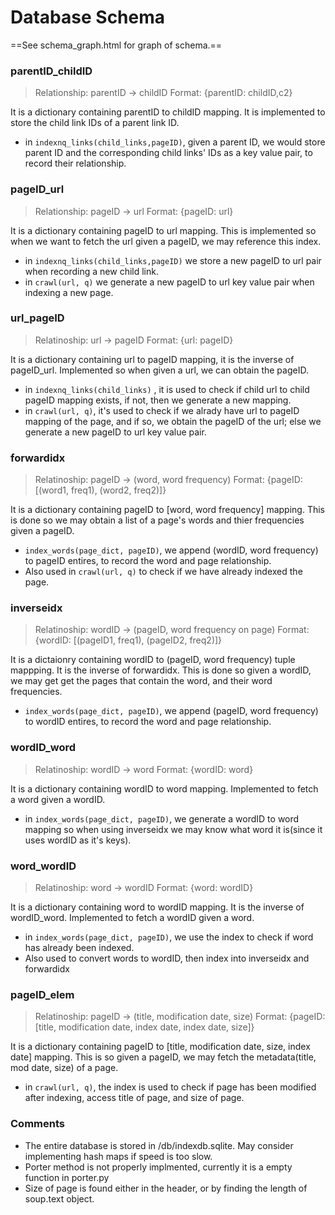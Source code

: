 # Database Schema

==See schema_graph.html for graph of schema.==

### parentID_childID
> Relationship: parentID -> childID 
> Format: {parentID: childID,c2}

It is a dictionary containing parentID to childID mapping. It is implemented to store the child link IDs of a parent link ID. 
- in `indexnq_links(child_links,pageID)`, given a parent ID, we would store parent ID and the corresponding child links' IDs as a key value pair, to record their relationship. 


### pageID_url 
> Relationship: pageID -> url
> Format: {pageID: url}

It is a dictionary containing pageID to url mapping. This is implemented so when we want to fetch the url given a pageID, we may reference this index. 
- in `indexnq_links(child_links,pageID)` we store a new pageID to url pair when recording a new child link. 
- in `crawl(url, q)` we generate a new pageID to url key value pair when indexing a new page. 

### url_pageID
> Relatinoship: url -> pageID
> Format: {url: pageID}

It is a dictionary containing url to pageID mapping, it is the inverse of pageID_url. Implemented so when given a url, we can obtain the pageID. 
- in `indexnq_links(child_links)` , it is used to check if child url to child pageID mapping exists, if not, then we generate a new mapping.
- in `crawl(url, q)`, it's used to check if we alrady have url to pageID mapping of the page, and if so, we obtain the pageID of the url; else we generate a new pageID to url key value pair.

### forwardidx
> Relatinoship: pageID -> (word, word frequency)
> Format: {pageID:[(word1, freq1), (word2, freq2)]}

It is a dictionary containing pageID to [word, word frequency] mapping. This is done so we may obtain a list of a page's words and thier frequencies given a pageID. 
- `index_words(page_dict, pageID)`, we append (wordID, word frequency) to pageID entires, to record the word and page relationship. 
- Also used in `crawl(url, q)` to check if we have already indexed the page.

### inverseidx
> Relatinoship: wordID -> (pageID, word frequency on page)
> Format: {wordID: [(pageID1, freq1), (pageID2, freq2)]}

It is a dictaionry containing wordID to (pageID, word frequency) tuple mappping. It is the inverse of forwardidx. This is done so given a wordID, we may get get the pages that contain the word, and their word frequencies. 
- `index_words(page_dict, pageID)`, we append (pageID, word frequency) to wordID entires, to record the word and page relationship.


### wordID_word
> Relatinoship: wordID -> word
> Format: {wordID: word}

It is a dictionary containing wordID to word mapping. Implemented to fetch a word given a wordID. 
- in `index_words(page_dict, pageID)`, we generate a wordID to word mapping so when using inverseidx we may know what word it is(since it uses wordID as it's keys). 

### word_wordID
> Relatinoship: word -> wordID
> Format: {word: wordID}

It is a dictionary containing word to wordID mapping. It is the inverse of wordID_word. Implemented to fetch a wordID given a word. 
- in `index_words(page_dict, pageID)`, we use the index to check if word has already been indexed. 
- Also used to convert words to wordID, then index into inverseidx and forwardidx

### pageID_elem
> Relatinoship: pageID -> (title, modification date, size)
> Format: {pageID: [title, modification date, index date, index date, size]}

It is a dictionary containing pageID to [title, modification date, size, index date] mapping. This is so given a pageID, we may fetch the metadata(title, mod date, size) of a page. 
 - in `crawl(url, q)`, the index is used to check if page has been modified after indexing, access title of page, and size of page. 


### Comments

- The entire database is stored in /db/indexdb.sqlite. May consider implementing hash maps if speed is too slow. 
- Porter method is not properly implmented, currently it is a empty function in porter.py
- Size of page is found either in the header, or by finding the length of soup.text object.


